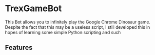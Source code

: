 # TrexGameBot
This Bot allows you to infinitely play the Google Chrome Dinosaur game. Despite the fact that this may be a useless script, I still developed this in hopes of learning
some simple Python scripting and such

## Features
